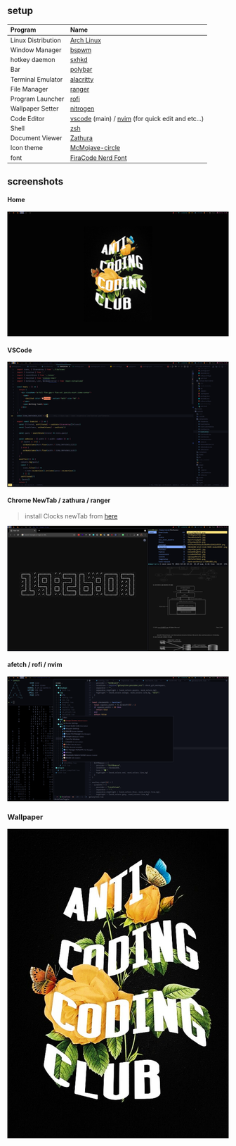 ## setup

| Program            | Name                                                                                                    |
| :----------------- | :------------------------------------------------------------------------------------------------------ |
| Linux Distribution | [Arch Linux](https://www.archlinux.org/)                                                                |
| Window Manager     | [bspwm](https://github.com/baskerville/bspwm)                                                           |
| hotkey daemon      | [sxhkd](https://github.com/baskerville/sxhkd)                                                           |
| Bar                | [polybar](https://github.com/jaagr/polybar)                                                             |
| Terminal Emulator  | [alacritty](https://github.com/alacritty/alacritty)                                                     |
| File Manager       | [ranger](https://github.com/ranger/ranger)                                                              |
| Program Launcher   | [rofi](https://github.com/DaveDavenport/rofi)                                                           |
| Wallpaper Setter   | [nitrogen](https://github.com/l3ib/nitrogen/)                                                           |
| Code Editor        | [vscode](https://code.visualstudio.com/) (main) / [nvim](https://neovim.io) (for quick edit and etc...) |
| Shell              | [zsh](https://www.zsh.org/)                                                                             |
| Document Viewer    | [Zathura](https://pwmt.org/projects/zathura/)                                                           |
| Icon theme         | [McMojave-circle](https://github.com/vinceliuice/McMojave-circle)                                       |
| font               | [FiraCode Nerd Font](https://github.com/ryanoasis/nerd-fonts)                                           |

## screenshots

#### Home

![main](/screenshots/1.png)

#### VSCode

![VSCode](/screenshots/2.png)

#### Chrome NewTab / zathura / ranger

> install Clocks newTab from [here](https://github.com/rendinjast/clocks-newpage)

![newtab-zathura-ranger](/screenshots/3.png)

#### afetch / rofi / nvim

![newtab-zathura-ranger](/screenshots/4.png)

### Wallpaper

![wallpaper](wallpapers/wp8931083-anti-coding-coding-club-wallpapcers.jpg)
